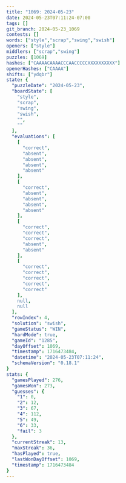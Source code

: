 ```yaml
---
title: "1069: 2024-05-23"
date: 2024-05-23T07:11:24-07:00
tags: []
git_branch: 2024-05-23_1069
contests: []
words: ["style","scrap","swing","swish"]
openers: ["style"]
middlers: ["scrap","swing"]
puzzles: [1069]
hashes: ["CAAAACAAAACCCAACCCCCXXXXXXXXXX"]
openerHashes: ["CAAAA"]
shifts: ["ydqbr"]
state: {
  "puzzleDate": "2024-05-23",
  "boardState": [
    "style",
    "scrap",
    "swing",
    "swish",
    "",
    ""
  ],
  "evaluations": [
    [
      "correct",
      "absent",
      "absent",
      "absent",
      "absent"
    ],
    [
      "correct",
      "absent",
      "absent",
      "absent",
      "absent"
    ],
    [
      "correct",
      "correct",
      "correct",
      "absent",
      "absent"
    ],
    [
      "correct",
      "correct",
      "correct",
      "correct",
      "correct"
    ],
    null,
    null
  ],
  "rowIndex": 4,
  "solution": "swish",
  "gameStatus": "WIN",
  "hardMode": true,
  "gameId": "1285",
  "dayOffset": 1069,
  "timestamp": 1716473484,
  "datetime": "2024-05-23T07:11:24",
  "schemaVersion": "0.18.1"
}
stats: {
  "gamesPlayed": 276,
  "gamesWon": 273,
  "guesses": {
    "1": 0,
    "2": 12,
    "3": 67,
    "4": 112,
    "5": 49,
    "6": 33,
    "fail": 3
  },
  "currentStreak": 13,
  "maxStreak": 36,
  "hasPlayed": true,
  "lastWonDayOffset": 1069,
  "timestamp": 1716473484
}
---
```

<!-- more -->
